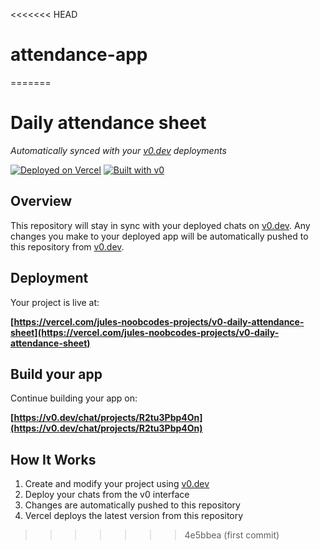 <<<<<<< HEAD
# attendance-app
=======
# Daily attendance sheet

*Automatically synced with your [v0.dev](https://v0.dev) deployments*

[![Deployed on Vercel](https://img.shields.io/badge/Deployed%20on-Vercel-black?style=for-the-badge&logo=vercel)](https://vercel.com/jules-noobcodes-projects/v0-daily-attendance-sheet)
[![Built with v0](https://img.shields.io/badge/Built%20with-v0.dev-black?style=for-the-badge)](https://v0.dev/chat/projects/R2tu3Pbp4On)

## Overview

This repository will stay in sync with your deployed chats on [v0.dev](https://v0.dev).
Any changes you make to your deployed app will be automatically pushed to this repository from [v0.dev](https://v0.dev).

## Deployment

Your project is live at:

**[https://vercel.com/jules-noobcodes-projects/v0-daily-attendance-sheet](https://vercel.com/jules-noobcodes-projects/v0-daily-attendance-sheet)**

## Build your app

Continue building your app on:

**[https://v0.dev/chat/projects/R2tu3Pbp4On](https://v0.dev/chat/projects/R2tu3Pbp4On)**

## How It Works

1. Create and modify your project using [v0.dev](https://v0.dev)
2. Deploy your chats from the v0 interface
3. Changes are automatically pushed to this repository
4. Vercel deploys the latest version from this repository
>>>>>>> 4e5bbea (first commit)
